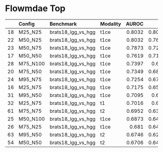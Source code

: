 # Flowmdae Top

|    | Config   | Benchmark          | Modality   |   AUROC |     AP |     F1 |
|---:|:---------|:-------------------|:-----------|--------:|-------:|-------:|
| 18 | M25_N25  | brats18_lgg_vs_hgg | t1ce       |  0.8032 | 0.8013 | 0.6842 |
| 22 | M50_N25  | brats18_lgg_vs_hgg | t1ce       |  0.8032 | 0.7678 | 0.7331 |
| 23 | M50_N75  | brats18_lgg_vs_hgg | t1ce       |  0.7873 | 0.7233 | 0.7159 |
| 17 | M50_N50  | brats18_lgg_vs_hgg | t1ce       |  0.7619 | 0.7135 | 0.646  |
| 28 | M75_N100 | brats18_lgg_vs_hgg | t1ce       |  0.7397 | 0.689  | 0.6299 |
| 20 | M75_N50  | brats18_lgg_vs_hgg | t1ce       |  0.7349 | 0.6882 | 0.6752 |
| 24 | M95_N75  | brats18_lgg_vs_hgg | t1ce       |  0.7254 | 0.6712 | 0.6495 |
| 16 | M25_N75  | brats18_lgg_vs_hgg | t1ce       |  0.7175 | 0.6589 | 0.5884 |
| 31 | M95_N50  | brats18_lgg_vs_hgg | t1ce       |  0.7095 | 0.673  | 0.4815 |
| 32 | M25_N75  | brats18_lgg_vs_hgg | t1         |  0.7016 | 0.679  | 0.4242 |
| 61 | M75_N75  | brats18_lgg_vs_hgg | t2         |  0.6952 | 0.6387 | 0.609  |
| 25 | M50_N100 | brats18_lgg_vs_hgg | t1ce       |  0.6873 | 0.6471 | 0.667  |
| 26 | M75_N25  | brats18_lgg_vs_hgg | t1ce       |  0.681  | 0.6425 | 0.5875 |
| 63 | M95_N50  | brats18_lgg_vs_hgg | t2         |  0.6746 | 0.6219 | 0.6381 |
| 54 | M50_N50  | brats18_lgg_vs_hgg | t2         |  0.6706 | 0.6429 | 0.4722 |
